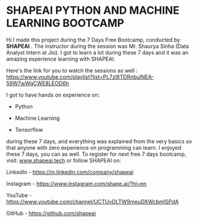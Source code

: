 # SHAPEAI PYTHON AND MACHINE LEARNING BOOTCAMP

Hi I made this project during the 7 Days Free Bootcamp, conducted by <b>SHAPEAI</b> . The instructor during the session was Mr. Shaurya Sinha (Data Analyst Intern at Jio). I got to learn a lot during these 7 days and it was an amazing experience learning with SHAPEAI.

Here's the link for you to watch the sessions as well :
https://www.youtube.com/playlist?list=PL7zl8TDRnbulNEA-59W7wWgCWE8LEOD6h


I got to have hands on experience on:

- Python

- Machine Learning
- Tensorflow

during these 7 days, and everything was explained from the very basics so that anyone with zero experience on programming can learn. I enjoyed these 7 days, you can as well. To register for next free 7 days bootcamp, visit: www.shapeai.tech or follow SHAPEAI on:

LinkedIn - https://in.linkedin.com/company/shapeai

Instagram - https://www.instagram.com/shape.ai/?hl=en

YouTube - https://www.youtube.com/channel/UCTUvDLTW9meuDXWcbmISPdA

GitHub - https://github.com/shapeai 
